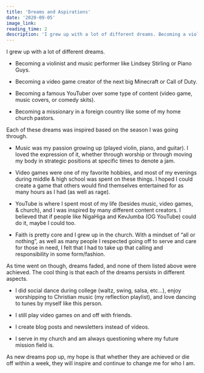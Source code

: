 ```yaml
---
title: 'Dreams and Aspirations'
date: '2020-09-05'
image_link: 
reading_time: 2
description: 'I grew up with a lot of different dreams. Becoming a violinist and music performer like Lindsey Stirling or Piano Guys. Becoming a video game creator...'
---
```

I grew up with a lot of different dreams.

- Becoming a violinist and music performer like Lindsey Stirling or Piano Guys.

- Becoming a video game creator of the next big Minecraft or Call of Duty.

- Becoming a famous YouTuber over some type of content (video game, music covers, or comedy skits).

- Becoming a missionary in a foreign country like some of my home church pastors.

Each of these dreams was inspired based on the season I was going through.

- Music was my passion growing up (played violin, piano, and guitar). I loved the expression of it, whether through worship or through moving my body in strategic positions at specific times to denote a jam.

- Video games were one of my favorite hobbies, and most of my evenings during middle & high school was spent on these things. I hoped I could create a game that others would find themselves entertained for as many hours as I had (as well as rage).

- YouTube is where I spent most of my life (besides music, video games, & church), and I was inspired by many different content creators. I believed that if people like NigaHiga and KevJumba (OG YouTube) could do it, maybe I could too.

- Faith is pretty core and I grew up in the church. With a mindset of “all or nothing”, as well as many people I respected going off to serve and care for those in need, I felt that I had to take up that calling and responsibility in some form/fashion.

As time went on though, dreams faded, and none of them listed above were achieved. The cool thing is that each of the dreams persists in different aspects.

- I did social dance during college (waltz, swing, salsa, etc…), enjoy worshipping to Christian music (my reflection playlist), and love dancing to tunes by myself like this person.

- I still play video games on and off with friends.

- I create blog posts and newsletters instead of videos.

- I serve in my church and am always questioning where my future mission field is.

As new dreams pop up, my hope is that whether they are achieved or die off within a week, they will inspire and continue to change me for who I am.